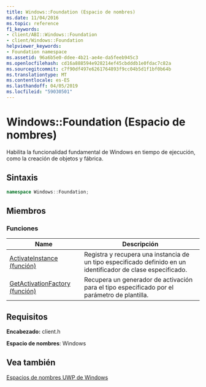 ```yaml
---
title: Windows::Foundation (Espacio de nombres)
ms.date: 11/04/2016
ms.topic: reference
f1_keywords:
- client/ABI::Windows::Foundation
- client/Windows::Foundation
helpviewer_keywords:
- Foundation namespace
ms.assetid: 96a6b5e0-ddee-4b21-ae4e-da5feeb945c3
ms.openlocfilehash: cd16a888594e928214ef45cbdddb1e0fdac7c82a
ms.sourcegitcommit: c7f90df497e6261764893f9cc04b5d1f1bf0b64b
ms.translationtype: MT
ms.contentlocale: es-ES
ms.lasthandoff: 04/05/2019
ms.locfileid: "59030501"
---
```

# <a name="windowsfoundation-namespace"></a>Windows::Foundation (Espacio de nombres)

Habilita la funcionalidad fundamental de Windows en tiempo de ejecución, como la creación de objetos y fábrica.

## <a name="syntax"></a>Sintaxis

```cpp
namespace Windows::Foundation;
```

## <a name="members"></a>Miembros

### <a name="functions"></a>Funciones

|Name|Descripción|
|----------|-----------------|
|[ActivateInstance (función)](activateinstance-function.md)|Registra y recupera una instancia de un tipo especificado definido en un identificador de clase especificado.|
|[GetActivationFactory (función)](getactivationfactory-function.md)|Recupera un generador de activación para el tipo especificado por el parámetro de plantilla.|

## <a name="requirements"></a>Requisitos

**Encabezado:** client.h

**Espacio de nombres**: Windows

## <a name="see-also"></a>Vea también

[Espacios de nombres UWP de Windows](/uwp/api/)